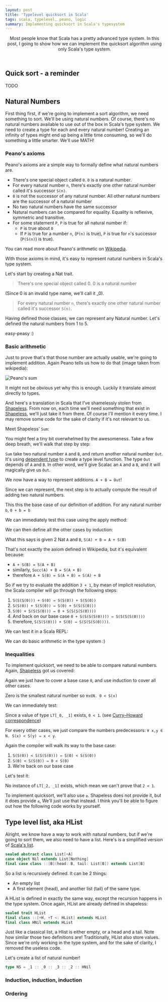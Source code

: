 ```yaml
---
layout: post
title: 'Typelevel quicksort in Scala'
tags: scala, typelevel, peano, logic
summary: Implementing quicksort in Scala's typesystem
---
```


<header>
Most people know that Scala has a pretty advanced type system. In this post, I going to show how we can implement the quicksort algorithm using only Scala's type system.
</header>

## Quick sort -  a reminder

TODO

## Natural Numbers

First thing first, if we're going to implement a sort algorithm, we need something to sort. We'll be using natural numbers.
Of course, there's no natural numbers available to use out of the box in Scala's type system. We need to create a type for each and every natural number!
Creating an infinity of types might end up being a little time consuming, so we'll do something a little smarter. We'll use MATH!

### Peano's axioms

Peano's axioms are a simple way to formally define what natural numbers are.

- There's one special object called `0`. `0` is a natural number.
- For every natural number `n`, there's exactly one other natural number called it's successor `S(n)`.
- `0` is not the successor of any natural number. All other natural numbers are the successor of a natural number
- No two natural numbers have the same successor
- Natural numbers can be compared for equality. Equality is reflexive, symmetric and transitive.
- For some statement `P`, `P` is true for all natural number if:
	- `P` is true about `0`
	- If `P` is true for a number `n`, (`P(n)` is true), `P` is true for `n`'s successor (`P(S(n)`) is true).

You can read more about Peano's arithmetic on [Wikipedia](http://www.wikiwand.com/en/Peano_axioms).

With those axioms in mind, it's easy to represent natural numbers in Scala's type system.

Let's start by creating a Nat trait.

<script src="https://gist.github.com/jto/a9b288d5f613a1031789.js?file=0_qs.scala"></script>

> There's one special object called 0. 0 is a natural number

(Since 0 is an invalid type name, we'll call it _0).

<script src="https://gist.github.com/jto/a9b288d5f613a1031789.js?file=1_qs.scala"></script>

> For every natural number `n`, there's exactly one other natural number called it's successor `S(n)`.

<script src="https://gist.github.com/jto/a9b288d5f613a1031789.js?file=2_qs.scala"></script>

Having defined those classes, we can represent any Natural number. Let's defined the natural numbers from 1 to 5.

<script src="https://gist.github.com/jto/a9b288d5f613a1031789.js?file=3_qs.scala"></script>

easy-peasy :)

### Basic arithmetic

Just to prove that's that those number are actually usable, we're going to implement addition.
Again Peano tells us how to do that (image taken from wikipedia):

![Peano's sum](http://upload.wikimedia.org/math/9/5/d/95dd1dc28b7774e45c5be05328e4612c.png "Image from wikipedia")

It might not be obvious yet why this is enough. Luckily it translate almost directly to types.

And here's a translation in Scala that I've shamelessly stolen from [Shapeless][Shapeless].
From now on, each time we'll need something that exist in [Shapeless][Shapeless], we'll just take it from there. Of course I'll mention it every time.
I may remove some code for the sake of clarity if it's not relevant to us.

Meet Shapeless' `Sum`:

<script src="https://gist.github.com/jto/a9b288d5f613a1031789.js?file=4_qs.scala"></script>

You might feel a tiny bit overwhelmed by the awesomeness.
Take a few deep breath, we'll walk that step by step:

<script src="https://gist.github.com/jto/a9b288d5f613a1031789.js?file=5_qs.scala"></script>

`Sum` take two natural number `A` and `B`, and return another natural number `Out`. It's using [dependent type](https://www.wikiwand.com/en/Dependent_type) to create a type level function. The type `Out` depends of `A` and `B`. In other word, we'll give Scalac an `A` and a `B`, and it will magically give us `Out`.

We now have a way to represent additions. `A + B = Out`!

Since we can represent, the next step is to actually compute the result of adding two natural numbers.

<script src="https://gist.github.com/jto/a9b288d5f613a1031789.js?file=6_qs.scala"></script>

This this the base case of our definition of addition.
For any natural number `b`, `0 + b = b`

We can immediately test this case using the apply method:

<script src="https://gist.github.com/jto/a9b288d5f613a1031789.js?file=7_qs.scala"></script>

We can then define all the other cases by induction:

<script src="https://gist.github.com/jto/a9b288d5f613a1031789.js?file=8_qs.scala"></script>

What this says is given 2 Nat `A` and `B`,
`S(A) + B = A + S(B)`

That's not exactly the axiom defined in Wikipedia, but it's equivalent because:

- `A + S(B) = S(A + B)`
- similarly, `Succ(A) + B = S(A + B)`
- therefore `A + S(B) = S(A + B) = S(A) + B`

So if we try to evaluate the addition `3 + 1`, by mean of implicit resolution, the Scala compiler will go through the following steps:

1. `S(S(S(0))) + S(0) ⇔ S(S(0)) + S(S(0))`
1. `S(S(0)) + S(S(0)) ⇔ S(0) + S(S(S(0)))`
1. `S(0) + S(S(S(0))) ⇔ 0 + S(S(S(S(0))))`
1. And back on our base case `0 + S(S(S(S(0)))) ⇔ S(S(S(S(0))))`
1. therefore, `S(S(S(0))) + S(0) ⇔ S(S(S(S(0))))`.

We can test it in a Scala REPL:

<script src="https://gist.github.com/jto/a9b288d5f613a1031789.js?file=9_qs.scala"></script>

We can do basic arithmetic in the type system :)

### Inequalities

To implement quicksort, we need to be able to compare natural numbers. Again, [Shapeless][Shapeless] got us covered:

<script src="https://gist.github.com/jto/a9b288d5f613a1031789.js?file=10_qs.scala"></script>

Again we just have to cover a base case `0`, and use induction to cover all other cases.

Zero is the smallest natural number so `∀x∈N. 0 < S(x)`

<script src="https://gist.github.com/jto/a9b288d5f613a1031789.js?file=11_qs.scala"></script>

We can immediately test:

<script src="https://gist.github.com/jto/a9b288d5f613a1031789.js?file=12_qs.scala"></script>

Since a value of type `LT[_0, _1]` exists, `0 < 1`. (see [Curry–Howard correspondence](http://www.wikiwand.com/en/Curry%E2%80%93Howard_correspondence))

For every other cases, we just compare the numbers predecessors:
`∀ x,y ∈ N. S(x) < S(y) ⇔ x < y`.

<script src="https://gist.github.com/jto/a9b288d5f613a1031789.js?file=13_qs.scala"></script>

Again the compiler will walk its way to the base case:

1. `S(S(0)) < S(S(S(0))) ⇔ S(0) < S(S(0))`
1. `S(0) < S(S(0)) ⇔ 0 < S(0)`
1. We're back on our base case

Let's test it:

<script src="https://gist.github.com/jto/a9b288d5f613a1031789.js?file=14_qs.scala"></script>

No instance of `LT[_2, _1]` exists, which mean we can't prove that `2 < 1`.

To implement quicksort, we'll also use `≥`. Shapeless does not provide it, but it does provide `≤`, We'll just use that instead.
I think you'll be able to figure out how the following code works by yourself.

<script src="https://gist.github.com/jto/a9b288d5f613a1031789.js?file=15_qs.scala"></script>

## Type level list, aka HList

Alright, we know have a way to work with natural numbers, but if we're going to sort them, we also need to have a list.
Here's is a simplified version of [Scala's list](https://github.com/scala/scala/blob/v2.11.5/src/library/scala/collection/immutable/List.scala#).

```scala
sealed abstract class List[+A]
case object Nil extends List[Nothing]
final case class ::[B](head: B, tail: List[B]) extends List[B]
```

So a list is recursively defined. It can be 2 things:
- An empty list
- A first element (head), and another list (tail) of the same type.

A HList is defined in exactly the same way, except the recursion happens in the type system.
Once again, HList are already defined in shapeless:

```scala
sealed trait HList
final class ::[+H, +T <: HList] extends HList
final class HNil extends HList
```

Just like a classical list, a Hlist is either empty, or a head and a tail.
Note how similar those two definitions are! Traditionally, HList also store values. Since we're only working in the type system, and for the sake of clarity, I removed the useless code.

Let's create a list of natural number!

```scala
type NS = _1 :: _0 :: _3 :: _2 :: HNil
```

### Induction, induction, induction
### Ordering

<script src="https://gist.github.com/jto/2dc882c455b79378289f.js"></script>

[Shapeless]: https://github.com/milessabin/shapeless  "Shapeless"